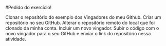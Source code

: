 #Pedido do exercício!

Clonar o repositório do exemplo dos Vingadores do meu Github.
Criar um repositório no seu GitHub.
Alterar o repositório remoto do local que foi clonado da minha conta.
Incluir um novo vingador.
Subir o código com o novo vingador para o seu GitHub e enviar o link do repositório nessa atividade.